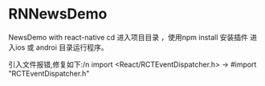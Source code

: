 # RNNewsDemo
NewsDemo with react-native
cd 进入项目目录 ，使用npm install 安装插件
进入ios 或 androi 目录运行程序。

引入文件报错,修复如下:/n
import \<React/RCTEventDispatcher.h\> -> #import "RCTEventDispatcher.h"
